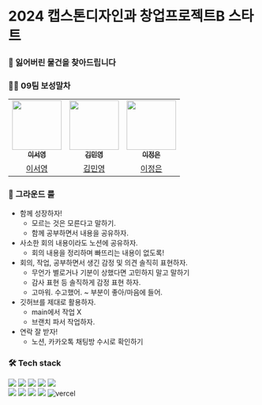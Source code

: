 # 2024 캡스톤디자인과 창업프로젝트B 스타트

### 🧐 잃어버린 물건을 찾아드립니다

### 👩‍💻 09팀 보성말차

<table>
  <tr>    
    <td align="center"><a href="https://github.com/seoyoung-e"><img src="https://search.pstatic.net/common/?src=http%3A%2F%2Fblogfiles.naver.net%2FMjAyMzAzMTlfMTU4%2FMDAxNjc5MjM2NTgyMzgy.DRvDJsTPJWlLHp29HfVeXTy6a0b4EL_SxCKZqIy4Q_Eg.LElTjPzKayf7XcyYKaC_-_Z0NwDX-ZxlqRb5fY2iH_Mg.PNG.ranhee04%2FPicsart%25A3%25DF23%25A3%25AD03%25A3%25AD19%25A3%25DF16%25A3%25AD55%25A3%25AD25%25A3%25AD410.png&type=sc960_832" width="100px;" alt=""/><br /><sub><b>이서영</b></sub></a><br /></td>
        <td align="center"><a href="https://github.com/Rose-my"><img src="https://i.pinimg.com/474x/57/d0/d5/57d0d5ab30d7b9bab035bf5048f23a80.jpg" width="100px;" alt=""/><br /><sub><b>김민영</b></sub></a><br /></td>
    <td align="center"><a href="https://github.com/LeeJE12"><img src="https://github.com/2024EwhaGraduationProject/Start/assets/144866681/2ed3e653-347d-43f9-84a7-30ba2f1f9309" width="100px;" alt=""/><br /><sub><b>이정은</b></sub></a><br /></td> 
  </tr><tr>
    <td align="center"><a href="https://github.com/seoyoung-e">이서영</a></td>
    <td align="center"><a href="https://github.com/Rose-my">김민영</a></td>
    <td align="center"><a href="https://github.com/LeeJE12">이정은</a></td>
  </tr>
</table>

### 📢 그라운드 룰

- 함께 성장하자!
  - 모르는 것은 모른다고 말하기.
  - 함께 공부하면서 내용을 공유하자.
- 사소한 회의 내용이라도 노션에 공유하자.
  - 회의 내용을 정리하며 빠뜨리는 내용이 없도록!
- 회의, 작업, 공부하면서 생긴 감정 및 의견 솔직히 표현하자.
  - 무언가 별로거나 기분이 상했다면 고민하지 말고 말하기
  - 감사 표현 등 솔직하게 감정 표현 하자.
  - 고마워. 수고했어. ~ 부분이 좋아/마음에 들어.
- 깃허브를 제대로 활용하자.
  - main에서 작업 X
  - 브랜치 파서 작업하자.
- 연락 잘 받자!
  - 노션, 카카오톡 채팅방 수시로 확인하기

### 🛠 Tech stack

![](https://img.shields.io/badge/react-61DAFB.svg?style=for-the-badge&logo=react&logoColor=white) <img src="https://img.shields.io/badge/reactquery-FF4154?style=for-the-badge&logo=reactquery&logoColor=white">
<img src="https://img.shields.io/badge/typescript-3178C6?style=for-the-badge&logo=typescript&logoColor=white"> <img src="https://img.shields.io/badge/yarn-2C8EBB?style=for-the-badge&logo=yarn&logoColor=white">
<img src="https://img.shields.io/badge/styledcomponents-DB7093?style=for-the-badge&logo=styledcomponents&logoColor=white"><br> <img src="https://img.shields.io/badge/prettier-F7B93E?style=for-the-badge&logo=prettier&logoColor=white">
<img src="https://img.shields.io/badge/eslint-4B32C3?style=for-the-badge&logo=eslint&logoColor=white"> <img src="https://img.shields.io/badge/stylelint-263238?style=for-the-badge&logo=stylelint&logoColor=white"> <img src="https://img.shields.io/badge/github-181717.svg?style=for-the-badge&logo=github&logoColor=white">
<img  alt="vercel" src="https://img.shields.io/badge/vercel-000000?style=for-the-badge&logo=vercel&logoColor=white">
